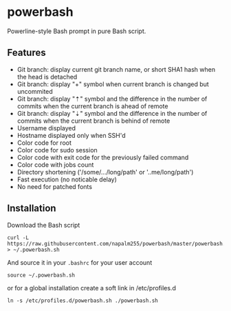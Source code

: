 # powerbash

Powerline-style Bash prompt in pure Bash script. 


## Features

* Git branch: display current git branch name, or short SHA1 hash when the head is detached
* Git branch: display "+" symbol when current branch is changed but uncommited
* Git branch: display "⇡" symbol and the difference in the number of commits when the current branch is ahead of remote
* Git branch: display "⇣" symbol and the difference in the number of commits when the current branch is behind of remote
* Username displayed
* Hostname displayed only when SSH'd
* Color code for root
* Color code for sudo session
* Color code with exit code for the previously failed command
* Color code with jobs count
* Directory shortening ('/some/.../long/path' or '..me/long/path')
* Fast execution (no noticable delay)
* No need for patched fonts


## Installation

Download the Bash script

    curl -L https://raw.githubusercontent.com/napalm255/powerbash/master/powerbash.sh > ~/.powerbash.sh

And source it in your `.bashrc` for your user account

    source ~/.powerbash.sh

or for a global installation create a soft link in /etc/profiles.d

    ln -s /etc/profiles.d/powerbash.sh ./powerbash.sh
